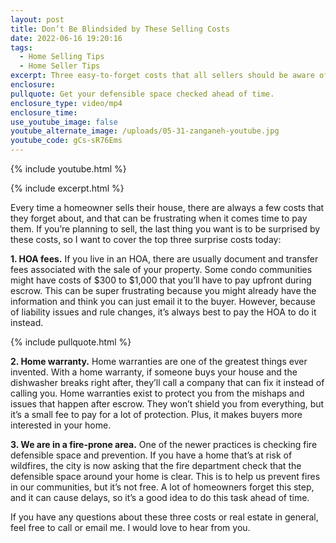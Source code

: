 ```yaml
---
layout: post
title: Don’t Be Blindsided by These Selling Costs
date: 2022-06-16 19:20:16
tags:
  - Home Selling Tips
  - Home Seller Tips
excerpt: Three easy-to-forget costs that all sellers should be aware of.
enclosure:
pullquote: Get your defensible space checked ahead of time.
enclosure_type: video/mp4
enclosure_time:
use_youtube_image: false
youtube_alternate_image: /uploads/05-31-zanganeh-youtube.jpg
youtube_code: gCs-sR76Ems
---
```

{% include youtube.html %}

{% include excerpt.html %}

Every time a homeowner sells their house, there are always a few costs that they forget about, and that can be frustrating when it comes time to pay them. If you’re planning to sell, the last thing you want is to be surprised by these costs, so I want to cover the top three surprise costs today:

**1\. HOA fees.** If you live in an HOA, there are usually document and transfer fees associated with the sale of your property. Some condo communities might have costs of $300 to $1,000 that you’ll have to pay upfront during escrow. This can be super frustrating because you might already have the information and think you can just email it to the buyer. However, because of liability issues and rule changes, it’s always best to pay the HOA to do it instead.

{% include pullquote.html %}

**2\. Home warranty.** Home warranties are one of the greatest things ever invented. With a home warranty, if someone buys your house and the dishwasher breaks right after, they’ll call a company that can fix it instead of calling you. Home warranties exist to protect you from the mishaps and issues that happen after escrow. They won’t shield you from everything, but it’s a small fee to pay for a lot of protection. Plus, it makes buyers more interested in your home.

**3\. We are in a fire-prone area.** One of the newer practices is checking fire defensible space and prevention. If you have a home that’s at risk of wildfires, the city is now asking that the fire department check that the defensible space around your home is clear. This is to help us prevent fires in our communities, but it’s not free. A lot of homeowners forget this step, and it can cause delays, so it’s a good idea to do this task ahead of time.

If you have any questions about these three costs or real estate in general, feel free to call or email me. I would love to hear from you.
